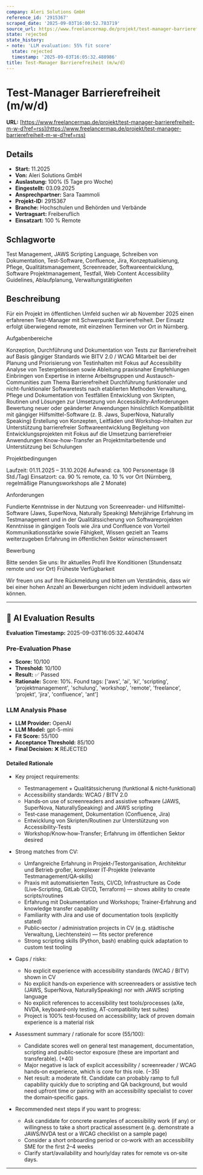 ```yaml
---
company: Aleri Solutions GmbH
reference_id: '2915367'
scraped_date: '2025-09-03T16:00:52.783719'
source_url: https://www.freelancermap.de/projekt/test-manager-barrierefreiheit-m-w-d?ref=rss
state: rejected
state_history:
- note: 'LLM evaluation: 55% fit score'
  state: rejected
  timestamp: '2025-09-03T16:05:32.488986'
title: Test-Manager Barrierefreiheit (m/w/d)
---
```



# Test-Manager Barrierefreiheit (m/w/d)
**URL:** [https://www.freelancermap.de/projekt/test-manager-barrierefreiheit-m-w-d?ref=rss](https://www.freelancermap.de/projekt/test-manager-barrierefreiheit-m-w-d?ref=rss)
## Details
- **Start:** 11.2025
- **Von:** Aleri Solutions GmbH
- **Auslastung:** 100% (5 Tage pro Woche)
- **Eingestellt:** 03.09.2025
- **Ansprechpartner:** Sara Taammoli
- **Projekt-ID:** 2915367
- **Branche:** Hochschulen und Behörden und Verbände
- **Vertragsart:** Freiberuflich
- **Einsatzart:** 100
                                                % Remote

## Schlagworte
Test Management, JAWS Scripting Language, Schreiben von Dokumentation, Test-Software, Confluence, Jira, Konzeptualisierung, Pflege, Qualitätsmanagement, Screenreader, Softwareentwicklung, Software Projektmanagement, Testfall, Web Content Accessibility Guidelines, Ablaufplanung, Verwaltungstätigkeiten

## Beschreibung
Für ein Projekt im öffentlichen Umfeld suchen wir ab November 2025 einen erfahrenen Test-Manager mit Schwerpunkt Barrierefreiheit. Der Einsatz erfolgt überwiegend remote, mit einzelnen Terminen vor Ort in Nürnberg.

Aufgabenbereiche

Konzeption, Durchführung und Dokumentation von Tests zur Barrierefreiheit auf Basis gängiger Standards wie BITV 2.0 / WCAG
Mitarbeit bei der Planung und Priorisierung von Testinhalten mit Fokus auf Accessibility
Analyse von Testergebnissen sowie Ableitung praxisnaher Empfehlungen
Einbringen von Expertise in interne Arbeitsgruppen und Austausch-Communities zum Thema Barrierefreiheit
Durchführung funktionaler und nicht-funktionaler Softwaretests nach etablierten Methoden
Verwaltung, Pflege und Dokumentation von Testfällen
Entwicklung von Skripten, Routinen und Lösungen zur Umsetzung von Accessibility-Anforderungen
Bewertung neuer oder geänderter Anwendungen hinsichtlich Kompatibilität mit gängiger Hilfsmittel-Software (z. B. Jaws, SuperNova, Naturally Speaking)
Erstellung von Konzepten, Leitfäden und Workshop-Inhalten zur Unterstützung barrierefreier Softwareentwicklung
Begleitung von Entwicklungsprojekten mit Fokus auf die Umsetzung barrierefreier Anwendungen
Know-how-Transfer an Projektmitarbeitende und Unterstützung bei Schulungen

Projektbedingungen

Laufzeit: 01.11.2025 – 31.10.2026
Aufwand: ca. 100 Personentage (8 Std./Tag)
Einsatzort: ca. 90 % remote, ca. 10 % vor Ort (Nürnberg, regelmäßige Planungsworkshops alle 2 Monate)

Anforderungen

Fundierte Kenntnisse in der Nutzung von Screenreader- und Hilfsmittel-Software (Jaws, SuperNova, Naturally Speaking)
Mehrjährige Erfahrung im Testmanagement und in der Qualitätssicherung von Softwareprojekten
Kenntnisse in gängigen Tools wie Jira und Confluence von Vorteil
Kommunikationsstärke sowie Fähigkeit, Wissen gezielt an Teams weiterzugeben
Erfahrung im öffentlichen Sektor wünschenswert

Bewerbung

Bitte senden Sie uns:
Ihr aktuelles Profil
Ihre Konditionen (Stundensatz remote und vor Ort)
Früheste Verfügbarkeit

Wir freuen uns auf Ihre Rückmeldung und bitten um Verständnis, dass wir bei einer hohen Anzahl an Bewerbungen nicht jedem individuell antworten können.

---

## 🤖 AI Evaluation Results

**Evaluation Timestamp:** 2025-09-03T16:05:32.440474

### Pre-Evaluation Phase
- **Score:** 10/100
- **Threshold:** 10/100
- **Result:** ✅ Passed
- **Rationale:** Score: 10%. Found tags: ['aws', 'ai', 'ki', 'scripting', 'projektmanagement', 'schulung', 'workshop', 'remote', 'freelance', 'projekt', 'jira', 'confluence', 'ant']

### LLM Analysis Phase
- **LLM Provider:** OpenAI
- **LLM Model:** gpt-5-mini
- **Fit Score:** 55/100
- **Acceptance Threshold:** 85/100
- **Final Decision:** ❌ REJECTED

#### Detailed Rationale
- Key project requirements:
  - Testmanagement + Qualitätssicherung (funktional & nicht‑funktional)
  - Accessibility standards: WCAG / BITV 2.0
  - Hands‑on use of screenreaders and assistive software (JAWS, SuperNova, NaturallySpeaking) and JAWS scripting
  - Test‑case management, Dokumentation (Confluence, Jira)
  - Entwicklung von Skripten/Routinen zur Unterstützung von Accessibility‑Tests
  - Workshop/Know‑how‑Transfer; Erfahrung im öffentlichen Sektor desired

- Strong matches from CV:
  - Umfangreiche Erfahrung in Projekt‑/Testorganisation, Architektur und Betrieb großer, komplexer IT‑Projekte (relevante Testmanagement/QA‑skills)
  - Praxis mit automatisierten Tests, CI/CD, Infrastructure as Code (Live‑Scripting, GitLab CI/CD, Terraform) — shows ability to create scripts/routines
  - Erfahrung mit Dokumentation und Workshops; Trainer‑Erfahrung and knowledge transfer capability
  - Familiarity with Jira and use of documentation tools (explicitly stated)
  - Public‑sector / administration projects in CV (e.g. städtische Verwaltung, Liechtenstein) — fits sector preference
  - Strong scripting skills (Python, bash) enabling quick adaptation to custom test tooling

- Gaps / risks:
  - No explicit experience with accessibility standards (WCAG / BITV) shown in CV
  - No explicit hands‑on experience with screenreaders or assistive tech (JAWS, SuperNova, NaturallySpeaking) nor with JAWS scripting language
  - No explicit references to accessibility test tools/processes (aXe, NVDA, keyboard‑only testing, AT‑compatibility test suites)
  - Project is 100% test‑focused on accessibility; lack of proven domain experience is a material risk

- Assessment summary / rationale for score (55/100):
  - Candidate scores well on general test management, documentation, scripting and public‑sector exposure (these are important and transferable). (+40)
  - Major negative is lack of explicit accessibility / screenreader / WCAG hands‑on experience, which is core for this role. (−35)
  - Net result: a moderate fit. Candidate can probably ramp to full capability quickly due to scripting and QA background, but would need upfront time or pairing with an accessibility specialist to cover the domain‑specific gaps.

- Recommended next steps if you want to progress:
  - Ask candidate for concrete examples of accessibility work (if any) or willingness to take a short practical assessment (e.g. demonstrate a JAWS/NVDA test or a WCAG checklist on a sample page)
  - Consider a short onboarding period or co‑work with an accessibility SME for the first 2–4 weeks
  - Clarify start/availability and hourly/day rates for remote vs on‑site days.

---
